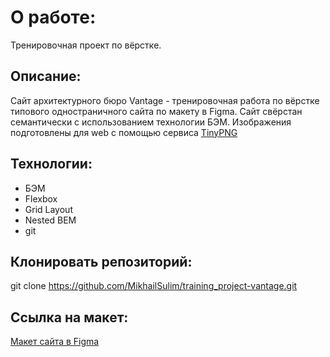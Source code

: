 # О работе:
Тренировочная проект по вёрстке.

## Описание:
Сайт архитектурного бюро Vantage - тренировочная работа по вёрстке типового одностраничного сайта по макету в Figma. Сайт свёрстан семантически с использованием технологии БЭМ.
Изображения подготовлены для web с помощью сервиса [TinyPNG](https://tinypng.com)

## Технологии:
- БЭМ
- Flexbox
- Grid Layout
- Nested BEM
- git

## Клонировать репозиторий:
git clone https://github.com/MikhailSulim/training_project-vantage.git

## Ссылка на макет:
[Макет сайта в Figma](https://www.figma.com/file/Ah3WnDu0LgRJv2PqZsJhLW/Vantage-%2B?node-id=1%3A2&t=yfGlO6M51MmpV1W2-0)
